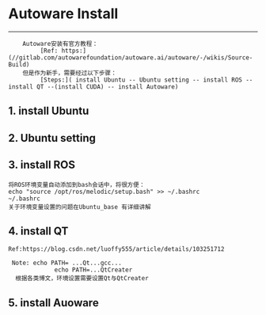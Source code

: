 # Autoware Install
---
        Autoware安装有官方教程：
             [Ref: https:](//gitlab.com/autowarefoundation/autoware.ai/autoware/-/wikis/Source-Build)
        但是作为新手，需要经过以下步骤：
             [Steps:]( install Ubuntu -- Ubuntu setting -- install ROS -- install QT --(install CUDA) -- install Autoware)
        
## 1. install Ubuntu

## 2. Ubuntu setting
## 3. install ROS
```
将ROS环境变量自动添加到bash会话中，将很方便：
echo "source /opt/ros/melodic/setup.bash" >> ~/.bashrc
~/.bashrc
关于环境变量设置的问题在Ubuntu_base 有详细讲解
```
## 4. install QT
    Ref:https://blog.csdn.net/luoffy555/article/details/103251712
     
     Note: echo PATH= ...Qt...gcc...
                 echo PATH=...QtCreater
      根据各类博文，环境设置需要设置Qt与QtCreater
## 5. install Auoware


```



```

